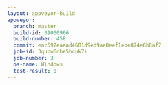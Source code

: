 ```yaml
---
layout: appveyor-build
appveyor:
  branch: master
  build-id: 39060966
  build-number: 458
  commit: eac592eaaad4681d9ed9aa8eef1ebe874e6b8af7
  job-id: 3qupw6qbe5hcuk7i
  job-number: 3
  os-name: Windows
  test-result: 0
---
```

